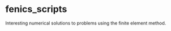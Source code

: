 fenics_scripts
==============

Interesting numerical solutions to problems using the finite element method.
